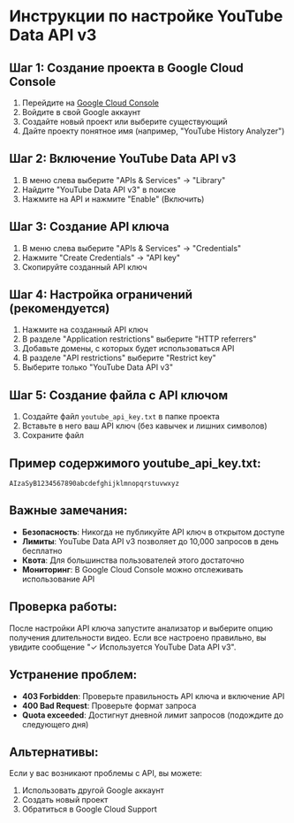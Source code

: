 # Инструкции по настройке YouTube Data API v3

## Шаг 1: Создание проекта в Google Cloud Console

1. Перейдите на [Google Cloud Console](https://console.developers.google.com/)
2. Войдите в свой Google аккаунт
3. Создайте новый проект или выберите существующий
4. Дайте проекту понятное имя (например, "YouTube History Analyzer")

## Шаг 2: Включение YouTube Data API v3

1. В меню слева выберите "APIs & Services" → "Library"
2. Найдите "YouTube Data API v3" в поиске
3. Нажмите на API и нажмите "Enable" (Включить)

## Шаг 3: Создание API ключа

1. В меню слева выберите "APIs & Services" → "Credentials"
2. Нажмите "Create Credentials" → "API key"
3. Скопируйте созданный API ключ

## Шаг 4: Настройка ограничений (рекомендуется)

1. Нажмите на созданный API ключ
2. В разделе "Application restrictions" выберите "HTTP referrers"
3. Добавьте домены, с которых будет использоваться API
4. В разделе "API restrictions" выберите "Restrict key"
5. Выберите только "YouTube Data API v3"

## Шаг 5: Создание файла с API ключом

1. Создайте файл `youtube_api_key.txt` в папке проекта
2. Вставьте в него ваш API ключ (без кавычек и лишних символов)
3. Сохраните файл

## Пример содержимого youtube_api_key.txt:
```
AIzaSyB1234567890abcdefghijklmnopqrstuvwxyz
```

## Важные замечания:

- **Безопасность**: Никогда не публикуйте API ключ в открытом доступе
- **Лимиты**: YouTube Data API v3 позволяет до 10,000 запросов в день бесплатно
- **Квота**: Для большинства пользователей этого достаточно
- **Мониторинг**: В Google Cloud Console можно отслеживать использование API

## Проверка работы:

После настройки API ключа запустите анализатор и выберите опцию получения длительности видео. Если все настроено правильно, вы увидите сообщение "✓ Используется YouTube Data API v3".

## Устранение проблем:

- **403 Forbidden**: Проверьте правильность API ключа и включение API
- **400 Bad Request**: Проверьте формат запроса
- **Quota exceeded**: Достигнут дневной лимит запросов (подождите до следующего дня)

## Альтернативы:

Если у вас возникают проблемы с API, вы можете:
1. Использовать другой Google аккаунт
2. Создать новый проект
3. Обратиться в Google Cloud Support
